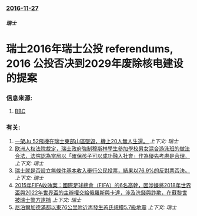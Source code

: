 ### [2016-11-27](/news/2016/11/27/index.md)

##### 瑞士
# 瑞士2016年瑞士公投 referendums, 2016 公投否决到2029年废除核电建设的提案 




### 信息来源:

1. [BBC](http://www.bbc.com/news/world-europe-38097478)

### 有关:

1. [一架Ju 52飛機在瑞士東部山區墜毀，機上20人無人生還。 ](/news/2018/08/4/一架Ju-52飛機在瑞士東部山區墜毀-機上20人無人生還.md) _上下文: 瑞士_
2. [欧洲人权法院裁定，瑞士政府強制穆斯林學生參加學校男女混合游泳班的做法合法，法院認為當局以「確保孩子可以成功融入社會」作為優先考慮是合理。 ](/news/2017/01/10/欧洲人权法院裁定-瑞士政府強制穆斯林學生參加學校男女混合游泳班的做法合法-法院認為當局以-確保孩子可以成功融入社會-作為.md) _上下文: 瑞士_
3. [瑞士就是否設立無條件基本收入舉行公民投票，結果以76.9%的反對票否決。 ](/news/2016/06/5/瑞士就是否設立無條件基本收入舉行公民投票-結果以769-的反對票否決.md) _上下文: 瑞士_
4. [2015年FIFA收賄案：國際足球總會（FIFA）的6名高幹，因涉嫌將2018年世界盃與2022年世界盃的主辦權交給俄羅斯與卡達，涉及洗錢與詐欺，在蘇黎世被瑞士警方逮捕](/news/2015/05/27/2015年FIFA收賄案-國際足球總會-FIFA-的6名高幹-因涉嫌將2018年世界盃與2022年世界盃的主辦權交給俄羅.md) _上下文: 瑞士_
5. [尼泊爾加德滿都以東76公里附近再發生芮氏規模5.7級地震](/news/2015/05/15/尼泊爾加德滿都以東76公里附近再發生芮氏規模57級地震.md) _上下文: 瑞士_
